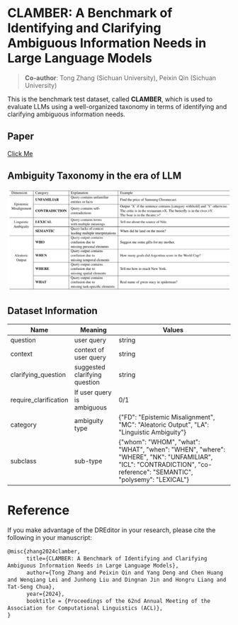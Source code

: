 # CLAMBER: A Benchmark of Identifying and Clarifying Ambiguous Information Needs in Large Language Models
> **Co-author**: Tong Zhang (Sichuan University), Peixin Qin (Sichuan University)

This is the benchmark test dataset, called **CLAMBER**, which is used to evaluate LLMs using a well-organized taxonomy in terms of identifying and clarifying ambiguous information needs.
## Paper
[Click Me](https://arxiv.org/abs/2405.12063)

## Ambiguity Taxonomy in the era of LLM
![Taxonomy](./taxonomy.png)

## Dataset Information

| Name                  | Meaning                       | Values                                                                                                                                                              |
|-----------------------|-------------------------------|---------------------------------------------------------------------------------------------------------------------------------------------------------------------|
| question              | user query                    | string                                                                                                                                                              |
| context               | context of user query         | string                                                                                                                                                              |
| clarifying_question   | suggested clarifying question | string                                                                                                                                                              |
| require_clarification | If user query is ambiguous    | 0/1                                                                                                                                                                 |
| category              | ambiguity type                | {"FD": "Epistemic Misalignment",  "MC": "Aleatoric Output", "LA": "Linguistic Ambiguity"}                                                                           |
| subclass              | sub-type                      | {"whom":  "WHOM", "what": "WHAT", "when": "WHEN", "where": "WHERE", "NK":  "UNFAMILIAR", "ICL": "CONTRADICTION", "co-reference": "SEMANTIC", "polysemy": "LEXICAL"} |



# Reference
If you make advantage of the DREditor in your research, please cite the following in your manuscript:

```
@misc{zhang2024clamber,
      title={CLAMBER: A Benchmark of Identifying and Clarifying Ambiguous Information Needs in Large Language Models}, 
      author={Tong Zhang and Peixin Qin and Yang Deng and Chen Huang and Wenqiang Lei and Junhong Liu and Dingnan Jin and Hongru Liang and Tat-Seng Chua},
      year={2024},
      booktitle = {Proceedings of the 62nd Annual Meeting of the Association for Computational Linguistics (ACL)},
}
```
